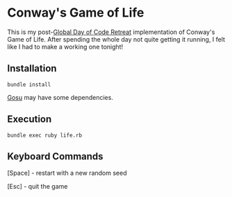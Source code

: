 Conway's Game of Life
====

This is my post-[Global Day of Code Retreat](http://coderetreat.org/) implementation of Conway's Game of Life.
After spending the whole day not quite getting it running, I felt like I had to make
a working one tonight!

Installation
----
```
bundle install
```

[Gosu](http://www.libgosu.org/) may have some dependencies.

Execution
----
```
bundle exec ruby life.rb
```

Keyboard Commands
----

[Space] - restart with a new random seed

[Esc] - quit the game